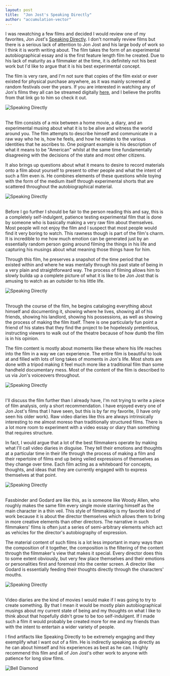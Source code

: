 ```yaml
---
layout: post
title:  "Jon Jost's Speaking Directly"
author: "accumulation-vector"
---
```


I was rewatching a few films and decided I would review one of my favorites, Jon Jost's [Speaking Directly](https://www.imdb.com/title/tt0070724/). I don't normally review films but there is a serious lack of attention to Jon Jost and his large body of work so I think it is worth writing about. The film takes the form of an experimental autobiographical essay and is the first feature length film he created. Due to his lack of maturity as a filmmaker at the time, it is definitely not his best work but I'd like to argue that it is his best experimental concept.

The film is very rare, and I'm not sure that copies of the film exist or ever existed for physical purchase anywhere, as it was mainly screened at random festivals over the years. If you are interested in watching any of Jon's films they all can be streamed digitally [here](https://vimeo.com/jonjost/vod_pages/), and I believe the profits from that link go to him so check it out.  

![Speaking Directly](/assets/images/speaking1.png)
<br><br>

The film consists of a mix between a home movie, a diary, and an experimental musing about what it is to be alive and witness the world around you. The film attempts to describe himself and communicate in a raw way who he is, how he feels, and how he relates to the various identities that he ascribes to. One poignant example is his description of what it means to be "American" whilst at the same time fundamentally disagreeing with the decisions of the state and most other citizens.

It also brings up questions about what it means to desire to record materials onto a film about yourself to present to other people and what the intent of such a film even is. He combines elements of these questions while toying with the form of the medium itself through experimental shorts that are scattered throughout the autobiographical material. 

![Speaking Directly](/assets/images/speaking4.png)
<br><br>

Before I go further I should be fair to the person reading this and say, this is a completely self-indulgent, patience testing experimental film that is done by someone who is basically making a very raw film about themselves. Most people will not enjoy the film and I suspect that most people would find it very boring to watch. This rawness though is part of the film's charm. It is incredible to me how much emotion can be generated just by an essentially random person going around filming the things in his life and capturing his musings about what meaning those things have for him. 

Through this film, he preserves a snapshot of the time period that he existed within and where he was mentally through his past state of being in a very plain and straightforward way. The process of filming allows him to slowly builda up a complete picture of what it is like to be Jon Jost that is amusing to watch as an outsider to his little life.

![Speaking Directly](/assets/images/speaking5.png)
<br><br>

Through the course of the film, he begins cataloging everything about himself and documenting it, showing where he lives, showing all of his friends, showing his landlord, showing his possessions, as well as showing the process of making the film itself. There is one particularly fun point a friend of his states that they find the project to be hopelessly pretentious, instructing viewers to walk out of the theatre because of how dumb the film is in his opinion.

The film content is mostly about moments like these where his life reaches into the film in a way we can experience. The entire film is beautiful to look at and filled with lots of long takes of moments in Jon's life. Most shots are done with a tripod making it feel much more like a traditional film than some handheld documentary mess. Most of the content of the film is described to us via Jon's voiceovers throughout.


![Speaking Directly](/assets/images/speaking6.png)
<br><br>

I'll discuss the film further than I already have, I'm not trying to write a piece of film analysis, only a short recommendation. I have enjoyed every one of Jon Jost's films that I have seen, but this is by far my favorite, (I have only seen his older work). Raw video diaries like this are always intrinsically interesting to me almost moreso than traditionally structured films. There is a lot more room to experiment with a video essay or diary than something that requires structure.

In fact, I would argue that a lot of the best filmmakers operate by making what I'll call video diaries in disguise. They tell their emotions and thoughts at a particular time in their life through the process of making a film and their repertoire of films end up being veiled expressions of themselves as they change over time. Each film acting as a whiteboard for concepts, thoughts, and ideas that they are currently engaged with to express themselves at that point.

![Speaking Directly](/assets/images/speaking2.png)
<br><br>

Fassbinder and Godard are like this, as is someone like Woody Allen, who roughly makes the same film every single movie starring himself as the main character in a thin veil. This style of filmmaking is my favorite kind of work because it is about the director themselves which allows them to bring in more creative elements than other directors. The narrative in such filmmakers' films is often just a series of semi-arbitrary elements which act as vehicles for the director's autobiography of expression. 

The material content of such films is a lot less important in many ways than the composition of it together, the composition is the filtering of the content through the filmmaker's view that makes it special. Every director does this to some extent obviously, but very few place themselves and their emotions or personalities first and foremost into the center screen. A director like Godard is essentially feeding their thoughts directly through the characters' mouths.

![Speaking Directly](/assets/images/speaking3.png)
<br><br>

Video diaries are the kind of movies I would make if I was going to try to create something. By that I mean it would be mostly plain autobiographical musings about my current state of being and my thoughts on what I like to think about that hopefully didn't grow to be too self-indulgent. If I made such a film it would probably be created more for me and my friends than with the intent to entertain a wider variety of people.

I find artifacts like Speaking Directly to be extremely engaging and they exemplify what I want out of a film.  He is indirectly speaking as directly as he can about himself and his experiences as best as he can. I highly recommend this film and all of Jon Jost's other work to anyone with patience for long slow films. 

![Bell Diamond](/assets/images/belldiamond1.png)
<br><br>

